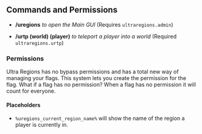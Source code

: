 ## Commands and Permissions

* **/uregions** *to open the Main GUI*
(Requires ``ultraregions.admin``)

* **/urtp (world) (player)** *to teleport a player into a world*
(Required ``ultraregions.urtp``)

### Permissions
Ultra Regions has no bypass permissions and has a total new way of managing your flags. This system lets you create the permission for the flag. 
What if a flag has no permission?
When a flag has no permission it will count for everyone.


#### Placeholders

* ``%uregions_current_region_name%`` will show the name of the region a player is currently in.

